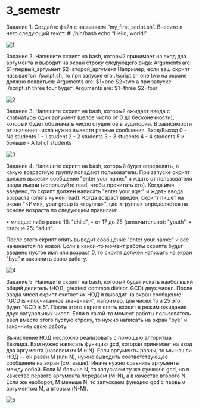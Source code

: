 # 3_semestr

Задание 1:
Создайте файл с названием “my_first_script.sh”.
Внесите в него следующий текст:
#! /bin/bash
echo “Hello, world!”

![1](https://user-images.githubusercontent.com/89969193/188514391-9f43ec20-2f86-4ff6-9202-2a85f85f2dc7.png)

Задание 2:
Напишите скрипт на bash, который принимает на вход два аргумента и выводит на экран строку следующего вида:
Arguments are: $1=первый_аргумент $2=второй_аргумент
Например, если ваш скрипт называется ./script.sh, то при запуске его ./script.sh one two на экране должно появиться:
Arguments are: $1=one $2=two
а при запуске ./script.sh three four будет:
Arguments are: $1=three $2=four

![2](https://user-images.githubusercontent.com/89969193/188514409-74a70d57-e315-4be3-9355-292b7dacfb5d.png)

Задание 3:
Напишите скрипт на bash, который ожидает ввода с клавиатуры один аргумент (целое число от 0 до бесконечности), который будет обозначать число студентов в аудитории. В зависимости от значения числа нужно вывести разные сообщения. 
Вход/Выход 
0 - No students 
1 - 1 student 
2 - 2 students 
3 - 3 students 
4 - 4 students 
5 и больше - A lot of students

![3](https://user-images.githubusercontent.com/89969193/188514459-939f06a7-2548-4407-8dac-1ace8fb63cf5.png)

Задание 4:
Напишите скрипт на bash, который будет определять, в какую возрастную группу попадают пользователи. При запуске скрипт должен вывести сообщение "enter your name:" и ждать от пользователя ввода имени (используйте read, чтобы прочитать его). Когда имя введено, то скрипт должен написать "enter your age:" и ждать ввода возраста (опять нужен read). Когда возраст введен, скрипт пишет на экран "<Имя>, your group is <группа>", где <группа> определяется на основе возраста по следующим правилам:

• младше либо равно 16: "child",
• от 17 до 25 (включительно): "youth",
• старше 25: "adult".

После этого скрипт опять выводит сообщение "enter your name:" и всё начинается по новой. Если в какой-то момент работы скрипта будет введено пустое имя или возраст 0, то скрипт должен написать на экран "bye" и закончить свою работу.

![4](https://user-images.githubusercontent.com/89969193/188514524-308fee24-6c49-4024-893f-efc119351882.png)

Задание 5:
Напишите скрипт на bash, который будет искать наибольший общий делитель (НОД, greatest common divisor, GCD) двух чисел. После ввода чисел скрипт считает их НОД и выводит на экран сообщение "GCD is <посчитанное значение>", например, для чисел 15 и 25 это будет "GCD is 5". После этого скрипт опять входит в режим ожидания двух натуральных чисел. Если в какой-то момент работы пользователь ввел вместо этого пустую строку, то нужно написать на экран "bye" и закончить свою работу.

Вычисление НОД несложно реализовать с помощью алгоритма Евклида. Вам нужно написать функцию gcd, которая принимает на вход два аргумента (назовем их M и N). Если аргументы равны, то мы нашли НОД -- он равен M (или N), нужно выводить соответствующее сообщение на экран (см. выше). Иначе нужно сравнить аргументы между собой. Если M больше N, то запускаем ту же функцию gcd, но в качестве первого аргумента передаем (M-N), а в качестве второго N. Если же наоборот, M меньше N, то запускаем функцию gcd с первым аргументом M, а вторым (N-M).

![5](https://user-images.githubusercontent.com/89969193/188514547-d91a30c6-b0e3-4419-9d71-9b8c7fa3064d.png)
